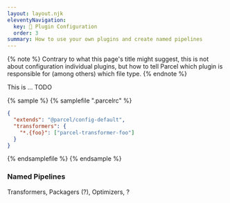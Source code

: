 ```yaml
---
layout: layout.njk
eleventyNavigation:
  key: 🔌 Plugin Configuration
  order: 3
summary: How to use your own plugins and create named pipelines
---
```


{% note %}
Contrary to what this page's title might suggest, this is not about configuration individual plugins, but how to tell Parcel which plugin is responsible for (among others) which file type.
{% endnote %}

This is ... TODO

{% sample %}
{% samplefile ".parcelrc" %}

```json
{
  "extends": "@parcel/config-default",
  "transformers": {
    "*.{foo}": ["parcel-transformer-foo"]
  }
}
```

{% endsamplefile %}
{% endsample %}

### Named Pipelines

Transformers, Packagers (?), Optimizers, ?
